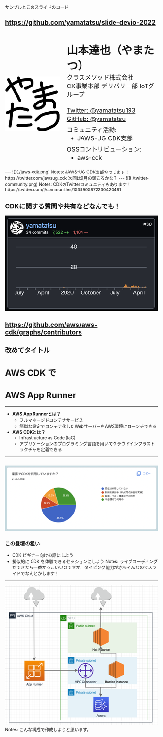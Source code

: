 サンプルとこのスライドのコード

https://github.com/yamatatsu/slide-devio-2022
---
<dev style="display: flex; justify-content: center; align-items: center; margin-top: 40px;">
  <img
    src="./yamatatsu.png"
    height="180"
    width="180"
  />
  <ul style="list-style-type: none; line-height: 1.4">
    <li style="font-size: 36px; font-weight: 700;">山本達也（やまたつ）</li>
    <li style="font-size: 20px; margin-bottom: 0px;">クラスメソッド株式会社</li>
    <li style="font-size: 20px; margin-bottom: 24px;">CX事業本部 デリバリー部 IoTグループ</li>
    <li style="font-size: 20px; margin-bottom: 0px;">
      <a href="https://twitter.com/yamatatsu193">Twitter: @yamatatsu193</a>
    </li>
    <li style="font-size: 20px; margin-bottom: 8px;">
      <a href="https://github.com/yamatatsu">GitHub: @yamatatsu</a>
    </li>
    <li style="font-size: 20px; margin-bottom: 8px;">
      コミュニティ活動:
      <ul style="list-style-type: disc">
        <li>JAWS-UG CDK支部</li>
      </ul>
    </li>
    <li style="font-size: 20px; margin-bottom: 8px;">
      OSSコントリビューション:
      <ul style="list-style-type: disc">
        <li>aws-cdk</li>
      </ul>
    </li>
  </ul>
</dev>
---
![](./jaws-cdk.png) <!-- .element height="500" -->
Notes:
JAWS-UG CDK支部やってます！  
https://twitter.com/jawsug_cdk  
次回は9月の頭ころかな？
---
![](./twitter-community.png) <!-- .element height="500" -->
Notes:
CDKのTwitterコミュニティもあります！  
https://twitter.com/i/communities/1539905872230420481 <!-- .element: style="overflow-wrap: break-word;" -->

CDKに関する質問や共有などなんでも！
---
![](./cdk-contribution.png) <!-- .element height="500" -->

https://github.com/aws/aws-cdk/graphs/contributors
---
改めてタイトル
---
# AWS CDK で
# AWS App Runner
---
- **AWS App Runnerとは？**
  - フルマネージドコンテナサービス <!-- .element style="font-size: 32px; line-height: 60px" -->
  - 簡単な設定でコンテナ化したWebサーバーをAWS環境にローンチできる <!-- .element style="font-size: 32px; line-height: 60px" -->
- **AWS CDKとは？**
  - Infrastructure as Code (IaC) <!-- .element style="font-size: 32px; line-height: 60px" -->
  - アプリケーションのプログラミング言語を用いてクラウドインフラストラクチャを定義できる <!-- .element style="font-size: 32px; line-height: 60px" -->
---
![](./using-cdk.png) <!-- .element style="width: 80vw" -->
---
### この登壇の狙い

- CDK ビギナー向けの話にしよう
- 擬似的に CDK を体験できるセッションにしよう
Notes:
ライブコーディングができたら一番かっこいいのですが、タイピング能力が赤ちゃんなのでスライドでなんとかします！
---
![](./aws-architecture.png) <!-- .element height="600" style="margin-top: 0" -->
Notes: こんな構成で作成しようと思います。
